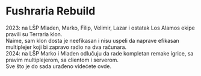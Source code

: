 # Fushraria Rebuild
2023: na LŠP Mladen, Marko, Filip, Velimir, Lazar i ostatak Los Alamos ekipe pravili su Terraria klon.
<br>Naime, sam klon dosta je neefikasan i nisu uspeli da naprave efikasan multiplejer koji bi zapravo radio na dva računara.
<br>2024: na LŠP Marko i Mladen odlučuju da rade kompletan remake igrice, sa pravim multiplejerom, sa clientom i serverom.
<br>Sve što je do sada urađeno videćete ovde.
